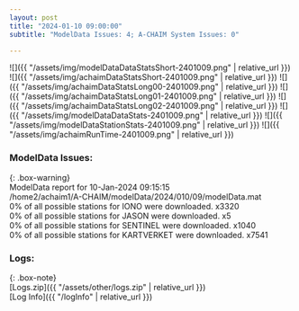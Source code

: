 ```yaml
---
layout: post
title: "2024-01-10 09:00:00"
subtitle: "ModelData Issues: 4; A-CHAIM System Issues: 0"

---
```


![]({{ "/assets/img/modelDataDataStatsShort-2401009.png" | relative_url }})
![]({{ "/assets/img/achaimDataStatsShort-2401009.png" | relative_url }})
![]({{ "/assets/img/achaimDataStatsLong00-2401009.png" | relative_url }})
![]({{ "/assets/img/achaimDataStatsLong01-2401009.png" | relative_url }})
![]({{ "/assets/img/achaimDataStatsLong02-2401009.png" | relative_url }})
![]({{ "/assets/img/modelDataDataStats-2401009.png" | relative_url }})
![]({{ "/assets/img/modelDataStationStats-2401009.png" | relative_url }})
![]({{ "/assets/img/achaimRunTime-2401009.png" | relative_url }})


### ModelData Issues:  
  
{: .box-warning}  
 ModelData report for 10-Jan-2024 09:15:15   
 /home2/achaim1/A-CHAIM/modelData/2024/010/09/modelData.mat   
 0% of all possible stations for IONO were downloaded. x3320   
 0% of all possible stations for JASON were downloaded. x5   
 0% of all possible stations for SENTINEL were downloaded. x1040   
 0% of all possible stations for KARTVERKET were downloaded. x7541   
  


### Logs:  
  
{: .box-note}  
[Logs.zip]({{ "/assets/other/logs.zip" | relative_url }})  
[Log Info]({{ "/logInfo" | relative_url }})  
